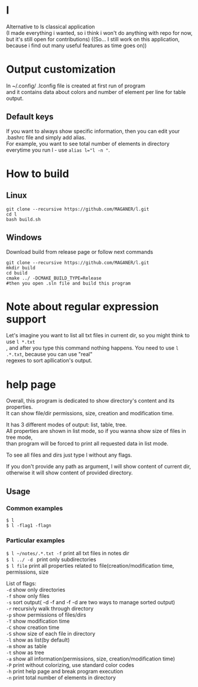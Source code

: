 # l
Alternative to ls classical application<br>
(I made everything i wanted, so i think i won't do anything with repo for now, but it's still open for contributions)
((So... I still work on this application, because i find out many useful features as time goes on))

# Output customization
In ~/.config/ .lconfig file is created at first run of program<br>
and it contains data about colors and number of element per line for table output.<br>

## Default keys
If you want to always show specific information, then you can edit your .bashrc file and simply add alias.<br>
For example, you want to see total number of elements in directory everytime you run l - use ```alias l="l -n "```.

# How to build
## Linux
```
git clone --recursive https://github.com/MAGANER/l.git
cd l
bash build.sh
```

## Windows
Download build from release page or follow next commands 
```
git clone --recursive https://github.com/MAGANER/l.git
mkdir build
cd build
cmake ../ -DCMAKE_BUILD_TYPE=Release
#then you open .sln file and build this program
```

# Note about regular expression support
Let's imagine you want to list all txt files in current dir, so you might think to use ```l *.txt```<br>,
and after you type this command nothing happens. You need to use ```l .*.txt```, because you can use "real"<br>
regexes to sort apllication's output.<br> 

# help page
Overall, this program is dedicated to show directory's content and its properties.<br>
It can show file/dir permissions, size, creation and modification time.<br>

It has 3 different modes of output: list, table, tree.<br>
All properties are shown in list mode, so if you wanna show size of files in tree mode,<br>
than program will be forced to print all requested data in list mode.<br>

To see all files and dirs just type l without any flags.<br>

If you don't provide any path as argument, l will show content of current dir,<br>
otherwise it will show content of provided directory.<br>

## Usage
### Common examples
```$ l```<br>
```$ l -flag1 -flagn```<br>

### Particular examples
```$ l ~/notes/.*.txt -f``` print all txt files in notes dir<br>
```$ l ../ -d ``` print only subdirectories<br>
```$ l file``` print all properties related to file(creation/modification time, permissions, size<br>

List of flags:<br>
```-d``` show only directories<br>
```-f``` show only files<br>
```-s``` sort output( -d -f and -f -d are two ways to manage sorted output)<br>
```-r``` recursivly walk through directory<br>
```-p``` show permissions of files/dirs<br>
```-T``` show modification time<br>
```-C``` show creation time<br>
```-S``` show size of each file in directory<br>
```-l``` show as list(by default)<br>
```-m``` show as table<br>
```-t``` show as tree<br>
```-a``` show all information(permissions, size, creation/modification time)<br>
```-P``` print without colorizing, use standard color codes<br>
```-h``` print help page and break program execution<br>
```-n``` print total number of elements in directory<br>

